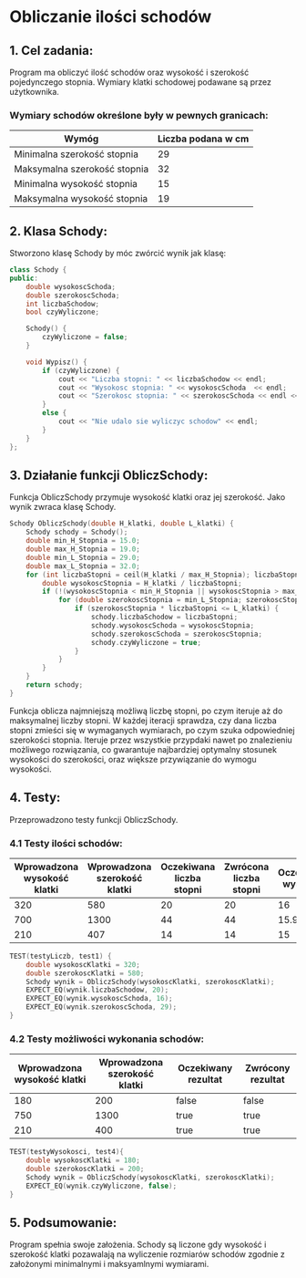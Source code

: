 # Obliczanie ilości schodów

## 1. Cel zadania:

Program ma obliczyć ilość schodów oraz wysokość i szerokość pojedynczego stopnia. Wymiary klatki schodowej podawane są przez użytkownika.<br>
### Wymiary schodów określone były w pewnych granicach:

| Wymóg | Liczba podana w cm |
| ---- | ---- |
| Minimalna szerokość stopnia | 29 |
| Maksymalna szerokość stopnia | 32 |
| Minimalna wysokość stopnia | 15 |
| Maksymalna wysokość stopnia | 19 |

## 2. Klasa Schody:
Stworzono klasę Schody by móc zwórcić wynik jak klasę:
```cpp
class Schody {
public:
    double wysokoscSchoda;
    double szerokoscSchoda;
    int liczbaSchodow;
    bool czyWyliczone;

    Schody() {
        czyWyliczone = false;
    }

    void Wypisz() {
        if (czyWyliczone) {
            cout << "Liczba stopni: " << liczbaSchodow << endl;
            cout << "Wysokosc stopnia: " << wysokoscSchoda  << endl;
            cout << "Szerokosc stopnia: " << szerokoscSchoda << endl << endl;
        }
        else {
            cout << "Nie udalo sie wyliczyc schodow" << endl;
        }
    }
};
```



## 3. Działanie funkcji ObliczSchody:
Funkcja ObliczSchody przymuje wysokość klatki oraz jej szerokość. Jako wynik zwraca klasę Schody.
```cpp
Schody ObliczSchody(double H_klatki, double L_klatki) {
    Schody schody = Schody();
    double min_H_Stopnia = 15.0;
    double max_H_Stopnia = 19.0;
    double min_L_Stopnia = 29.0;
    double max_L_Stopnia = 32.0;
    for (int liczbaStopni = ceil(H_klatki / max_H_Stopnia); liczbaStopni <= floor(H_klatki / min_H_Stopnia); liczbaStopni++) {
        double wysokoscStopnia = H_klatki / liczbaStopni;
        if (!(wysokoscStopnia < min_H_Stopnia || wysokoscStopnia > max_H_Stopnia)) {
            for (double szerokoscStopnia = min_L_Stopnia; szerokoscStopnia <= max_L_Stopnia; szerokoscStopnia += 0.1) {
                if (szerokoscStopnia * liczbaStopni <= L_klatki) {
                    schody.liczbaSchodow = liczbaStopni;
                    schody.wysokoscSchoda = wysokoscStopnia;
                    schody.szerokoscSchoda = szerokoscStopnia;
                    schody.czyWyliczone = true;
                }
            }
        }
    }
    return schody;
}
```
Funkcja oblicza najmniejszą możliwą liczbę stopni, po czym iteruje aż do maksymalnej liczby stopni. W każdej iteracji sprawdza, czy dana liczba stopni zmieści się w wymaganych wymiarach, po czym szuka odpowiedniej szerokości stopnia. Iteruje przez wszystkie przypdaki nawet po znalezieniu możliwego rozwiązania, co gwarantuje najbardziej optymalny stosunek wysokości do szerokości, oraz większe przywiązanie do wymogu wysokości.<br>

## 4. Testy:
Przeprowadzono testy funkcji ObliczSchody.

### 4.1 Testy ilości schodów:
| Wprowadzona wysokość klatki | Wprowadzona szerokość klatki | Oczekiwana liczba stopni | Zwrócona liczba stopni | Oczekiwana wysokość | Zwrócona wysokość | Oczekiwana szerokość | Zwrócona szerokość |
| ---- | ---- | ---- | ---- | ---- | ---- | ---- | ---- |
| 320 | 580 | 20 | 20 | 16 | 16 | 29 | 29 |
| 700 | 1300 | 44 | 44 | 15.91 | 15.91 | 29.50 | 29.50 | 
| 210 | 407 | 14 | 14 | 15 | 15 | 29 | 29 |

```cpp
TEST(testyLiczb, test1) {
    double wysokoscKlatki = 320;
    double szerokoscKlatki = 580;
    Schody wynik = ObliczSchody(wysokoscKlatki, szerokoscKlatki);
    EXPECT_EQ(wynik.liczbaSchodow, 20);
    EXPECT_EQ(wynik.wysokoscSchoda, 16);
    EXPECT_EQ(wynik.szerokoscSchoda, 29);
}
```


### 4.2 Testy możliwości wykonania schodów:
| Wprowadzona wysokość klatki | Wprowadzona szerokość klatki | Oczekiwany rezultat | Zwrócony rezultat |
| ---- | ---- | ---- | ---- |
| 180 | 200 | false | false |
| 750 | 1300 | true | true |
| 210 | 400 | true | true |

```cpp
TEST(testyWysokosci, test4){
    double wysokoscKlatki = 180;
    double szerokoscKlatki = 200;
    Schody wynik = ObliczSchody(wysokoscKlatki, szerokoscKlatki);
    EXPECT_EQ(wynik.czyWyliczone, false);
}
```
## 5. Podsumowanie:
Program spełnia swoje założenia. Schody są liczone gdy wysokość i szerokość klatki pozawalają na wyliczenie rozmiarów schodów zgodnie z założonymi minimalnymi i maksyamlnymi  wymiarami.
